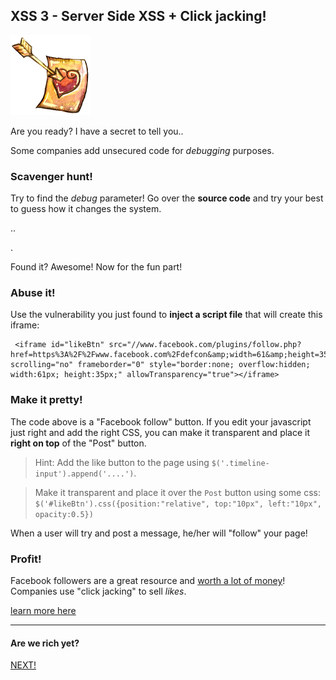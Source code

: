 XSS 3 - Server Side XSS + Click jacking!
----------------------------------------

![image](img/Fav.png)

Are you ready? I have a secret to tell you..

Some companies add unsecured code for *debugging* purposes.

### Scavenger hunt!

Try to find the *debug* parameter! Go over the **source code** and try your best to guess how it changes the system.

.. 

.

Found it? Awesome! Now for the fun part!

### Abuse it!

Use the vulnerability you just found to **inject a script file** that will create this iframe:

```
 <iframe id="likeBtn" src="//www.facebook.com/plugins/follow.php?href=https%3A%2F%2Fwww.facebook.com%2Fdefcon&amp;width=61&amp;height=35&amp;colorscheme=light&amp;layout=button&amp;show_faces=false" scrolling="no" frameborder="0" style="border:none; overflow:hidden; width:61px; height:35px;" allowTransparency="true"></iframe>
```

### Make it pretty!

The code above is a "Facebook follow" button. If you edit your javascript just right and add the right CSS, you can make it transparent and place it **right on top** of the "Post" button.

> Hint: Add the like button to the page using `$('.timeline-input').append('....')`.

> Make it transparent and place it over the `Post` button using some css: `$('#likeBtn').css({position:"relative", top:"10px", left:"10px", opacity:0.5})`

When a user will try and post a message, he/her will "follow" your page!

### Profit!
Facebook followers are a great resource and [worth a lot of money](https://boostlikes.com/facebook-likes)! Companies use "click jacking" to sell *likes*.

[learn more here](http://www.slideshare.net/embyte/new-insights-into-clickjacking)

- - - 
#### Are we rich yet?
[NEXT!](07-XSS3-defence.md)